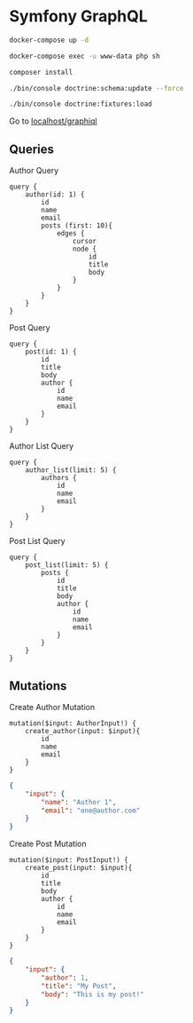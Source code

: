 # Symfony GraphQL

```bash
docker-compose up -d

docker-compose exec -u www-data php sh

composer install

./bin/console doctrine:schema:update --force

./bin/console doctrine:fixtures:load
```

Go to [localhost/graphiql](http://localhost/graphiql)

## Queries

Author Query

```gql
query {
    author(id: 1) {
        id
        name
        email
        posts (first: 10){
            edges {
                cursor
                node {
                    id
                    title
                    body
                }
            }
        }
    }
}
```

Post Query

```gql
query {
    post(id: 1) {
        id
        title
        body
        author {
            id
            name
            email
        }
    }
}
```

Author List Query

```gql
query {
    author_list(limit: 5) {
        authors {
            id
            name
            email
        }
    }
}
```

Post List Query

```gql
query {
    post_list(limit: 5) {
        posts {
            id
            title
            body
            author {
                id
                name
                email
            }
        }
    }
}
```

## Mutations

Create Author Mutation

```gql
mutation($input: AuthorInput!) {
    create_author(input: $input){
        id
        name
        email
    }
}
```

```json
{
    "input": {
        "name": "Author 1",
        "email": "one@author.com"
	}
}
```

Create Post Mutation

```gql
mutation($input: PostInput!) {
    create_post(input: $input){
        id
        title
        body
        author {
            id
            name
            email
        }
    }
}

```

```json
{
    "input": {
        "author": 1,
        "title": "My Post",
        "body": "This is my post!"
    }
}
```
